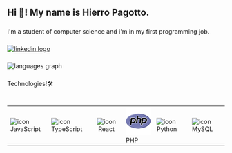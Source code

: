 <h2 align="left">Hi 👋! My name is Hierro Pagotto.</h2>

###

<p align="left">I'm a student of computer science and i'm in my first programming job.</p>

###

<div align="left">
  <a href="https://www.linkedin.com/in/hierro-reino-pagotto-92ab482bb/" target="_blank">
    <img src="https://img.shields.io/static/v1?message=LinkedIn&logo=linkedin&label=&color=0077B5&logoColor=white&labelColor=&style=for-the-badge" height="35" alt="linkedin logo"  />
  </a>
  
###
  <div align="left">
  <img src="https://github-readme-stats.vercel.app/api/top-langs?username=HierroPagotto&locale=en&hide_title=false&layout=compact&card_width=320&langs_count=5&theme=dracula&hide_border=false&order=2" height="150" alt="languages graph"  />
</div>

###

<p align="left">Technologies!🛠</p>

###
<div style="display: flex; align-items: flex-start; align: center">
<table align="left">
<tr>
<td align="left" width="96">
        <img src="https://techstack-generator.vercel.app/js-icon.svg" alt="icon" width="65" height="65" />
     <br>JavaScript
    </td>
    <td align="left" width="96">
        <img src="https://techstack-generator.vercel.app/ts-icon.svg" alt="icon" width="65" height="65" />
     <br>TypeScript
    </td>
    <td align="center" width="96">
        <img src="https://techstack-generator.vercel.app/react-icon.svg" alt="icon" width="65" height="65" />
      <br>React
    </td>
   <td align="left" width="96">
        <img src="https://raw.githubusercontent.com/devicons/devicon/master/icons/php/php-original.svg" alt="icon" width="65" height="65" />
     <br>PHP
    </td>
       <td align="left" width="96">
        <img src="https://techstack-generator.vercel.app/python-icon.svg" alt="icon" width="65" height="65" />
     <br>Python
    </td>
    <td align="left" width="96">
        <img src="https://techstack-generator.vercel.app/mysql-icon.svg" alt="icon" width="65" height="65" />
     <br>MySQL
    </td>    
</tr>
</table>
</div>

###
